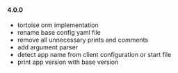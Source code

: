 #### 4.0.0
- tortoise orm implementation
- rename base config yaml file
- remove all unnecessary prints and comments
- add argument parser
- detect app name from client configuration or start file
- print app version with base version